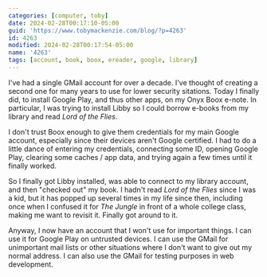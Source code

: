 ```yaml
---
categories: [computer, toby]
date: 2024-02-28T00:17:10-05:00
guid: 'https://www.tobymackenzie.com/blog/?p=4263'
id: 4263
modified: 2024-02-28T00:17:54-05:00
name: '4263'
tags: [account, book, boox, ereader, google, library]
---
```


I've had a single GMail account for over a decade.  I've thought of creating a second one for many years to use for lower security sitations.  Today I finally did, to install Google Play, and thus other apps, on my Onyx Boox e-note.<!--more-->  In particular, I was trying to install Libby so I could borrow e-books from my library and read *Lord of the Flies*.

I don't trust Boox enough to give them credentials for my main Google account, especially since their devices aren't Google certified.  I had to do a little dance of entering my credentials, connecting some ID, opening Google Play, clearing some caches / app data, and trying again a few times until it finally worked.

So I finally got Libby installed, was able to connect to my library account, and then "checked out" my book.  I hadn't read *Lord of the Flies* since I was a kid, but it has popped up several times in my life since then, including once when I confused it for *The Jungle* in front of a whole college class, making me want to revisit it.  Finally got around to it.

Anyway, I now have an account that I won't use for important things.  I can use it for Google Play on untrusted devices.  I can use the GMail for unimportant mail lists or other situations where I don't want to give out my normal address.  I can also use the GMail for testing purposes in web development.
